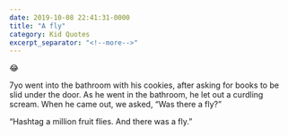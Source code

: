 ```yaml
---
date: 2019-10-08 22:41:31-0000
title: "A fly"
category: Kid Quotes
excerpt_separator: "<!--more-->"
---
```


😂

7yo went into the bathroom with his cookies, after asking for books to be slid under the door. As he went in the bathroom, he let out a curdling scream. When he came out, we asked, “Was there a fly?”

“Hashtag a million fruit flies. And there was a fly.”
<!--more-->
